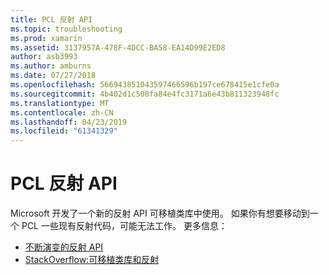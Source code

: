 ```yaml
---
title: PCL 反射 API
ms.topic: troubleshooting
ms.prod: xamarin
ms.assetid: 3137957A-478F-4DCC-BA58-EA14D99E2ED8
author: asb3993
ms.author: amburns
ms.date: 07/27/2018
ms.openlocfilehash: 566943851043597466596b197ce678415e1cfe0a
ms.sourcegitcommit: 4b402d1c508fa84e4fc3171a6e43b811323948fc
ms.translationtype: MT
ms.contentlocale: zh-CN
ms.lasthandoff: 04/23/2019
ms.locfileid: "61341329"
---
```

# <a name="pcl-reflection-api"></a>PCL 反射 API

Microsoft 开发了一个新的反射 API 可移植类库中使用。 如果你有想要移动到一个 PCL 一些现有反射代码，可能无法工作。 更多信息：

- [不断演变的反射 API](http://blogs.msdn.com/b/dotnet/archive/2012/08/28/evolving-the-reflection-api.aspx)
- [StackOverflow:可移植类库和反射](https://stackoverflow.com/questions/14061291/portable-class-library-and-reflection)
